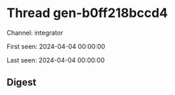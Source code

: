 # Thread gen-b0ff218bccd4
Channel: integrator

First seen: 2024-04-04 00:00:00

Last seen: 2024-04-04 00:00:00

## Digest



